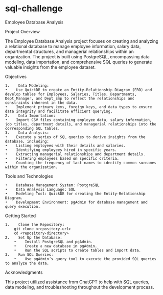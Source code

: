 # sql-challenge
Employee Database Analysis

Project Overview

The Employee Database Analysis project focuses on creating and analyzing a relational database to manage employee information, salary data, departmental structures, and managerial relationships within an organization. The project is built using PostgreSQL, encompassing data modeling, data importation, and comprehensive SQL queries to generate valuable insights from the employee dataset.

Objectives

    1.    Data Modeling:
    •    Use QuickDB to create an Entity-Relationship Diagram (ERD) and develop tables for Employees, Salaries, Titles, Departments, Dept_Manager, and Dept_Emp to reflect the relationships and constraints inherent in the data.
    •    Implement primary keys, foreign keys, and data types to ensure data integrity and facilitate efficient querying.
    2.    Data Importation:
    •    Import CSV files containing employee data, salary information, job titles, department details, and managerial relationships into the corresponding SQL tables.
    3.    Data Analysis:
    •    Execute a series of SQL queries to derive insights from the database, including:
    •    Listing employees with their details and salaries.
    •    Identifying employees hired in specific years.
    •    Extracting managerial relationships and department details.
    •    Filtering employees based on specific criteria.
    •    Counting the frequency of last names to identify common surnames within the organization.

Tools and Technologies

    •    Database Management System: PostgreSQL
    •    Data Analysis Language: SQL
    •    Modeling Tool: QuickDB for creating the Entity-Relationship Diagram.
    •    Development Environment: pgAdmin for database management and query execution.

Getting Started

    1.    Clone the Repository:
        git clone <repository-url>
        cd <repository-directory>
    2.    Set Up the Database:
        •    Install PostgreSQL and pgAdmin.
        •    Create a new database in pgAdmin.
        •    Run the SQL scripts to create tables and import data.
    3.    Run SQL Queries:
        •    Use pgAdmin’s query tool to execute the provided SQL queries to analyze the data.

Acknowledgments

This project utilized assistance from ChatGPT to help with SQL queries, data modeling, and troubleshooting throughout the development process.
